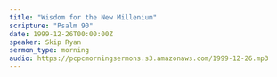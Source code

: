 ```yaml
---
title: "Wisdom for the New Millenium"
scripture: "Psalm 90"
date: 1999-12-26T00:00:00Z
speaker: Skip Ryan
sermon_type: morning
audio: https://pcpcmorningsermons.s3.amazonaws.com/1999-12-26.mp3 
---
```



